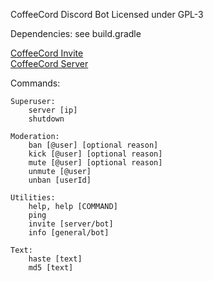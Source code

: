 CoffeeCord Discord Bot
Licensed under GPL-3

Dependencies: see build.gradle

[CoffeeCord Invite](#link)\
[CoffeeCord Server](#link)

Commands:

	Superuser:
		server [ip]
		shutdown

	Moderation:
		ban [@user] [optional reason]
		kick [@user] [optional reason]
		mute [@user] [optional reason]
		unmute [@user]
		unban [userId]

    Utilities:
        help, help [COMMAND]
        ping
		invite [server/bot]
		info [general/bot]

	Text:
		haste [text]
		md5 [text]
